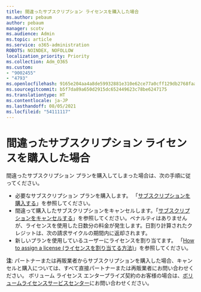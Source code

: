 ```yaml
---
title: 間違ったサブスクリプション ライセンスを購入した場合
ms.author: pebaum
author: pebaum
manager: scotv
ms.audience: Admin
ms.topic: article
ms.service: o365-administration
ROBOTS: NOINDEX, NOFOLLOW
localization_priority: Priority
ms.collection: Adm_O365
ms.custom:
- "9002455"
- "4793"
ms.openlocfilehash: 9165e204aa4a8de59932881e310e62ce77a0cff129db2768faa464d4b2391159
ms.sourcegitcommit: b5f7da89a650d2915dc652449623c78be6247175
ms.translationtype: HT
ms.contentlocale: ja-JP
ms.lasthandoff: 08/05/2021
ms.locfileid: "54111117"
---
```

# <a name="purchased-wrong-subscription-license"></a>間違ったサブスクリプション ライセンスを購入した場合

間違ったサブスクリプション プランを購入してしまった場合は、次の手順に従ってください。

- 必要なサブスクリプション プランを購入します。 「[サブスクリプションを購入する](https://docs.microsoft.com/alchemyinsights/buy-a-subscription-to-office-365-for-business)」を参照してください。
- 間違って購入したサブスクリプションをキャンセルします。「[サブスクリプションをキャンセルする](https://docs.microsoft.com/alchemyinsights/canceling-your-office-365-subscription)」を参照してください。ペナルティはありませんが、ライセンスを使用した日数分の料金が発生します。日割り計算されたクレジットは、次の請求サイクルの期間内に返却されます。
- 新しいプランを使用しているユーザーにライセンスを割り当てます。 「[How to assign a license (ライセンスを割り当てる方法)](https://docs.microsoft.com/alchemyinsights/how-to-assign-a-license-to-a-user)」を参照してください。

**注**: パートナーまたは再販業者からサブスクリプションを購入した場合、キャンセルと購入については、すべて直接パートナーまたは再販業者にお問い合わせください。 ボリューム ライセンス エンタープライズ契約のお客様の場合は、[ボリュームライセンスサービスセンター](https://support.microsoft.com/help/4471406/how-to-contact-the-microsoft-volume-licensing-service-center)にお問い合わせください。
